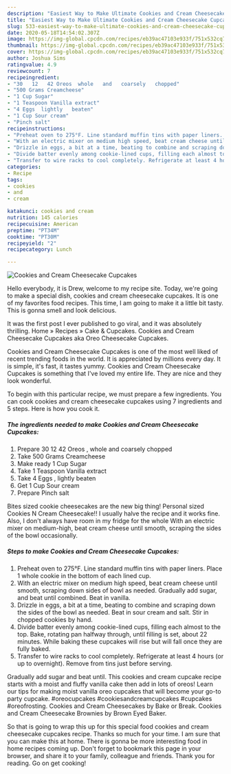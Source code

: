 ```yaml
---
description: "Easiest Way to Make Ultimate Cookies and Cream Cheesecake Cupcakes"
title: "Easiest Way to Make Ultimate Cookies and Cream Cheesecake Cupcakes"
slug: 533-easiest-way-to-make-ultimate-cookies-and-cream-cheesecake-cupcakes
date: 2020-05-18T14:54:02.307Z
image: https://img-global.cpcdn.com/recipes/eb39ac47103e933f/751x532cq70/cookies-and-cream-cheesecake-cupcakes-recipe-main-photo.jpg
thumbnail: https://img-global.cpcdn.com/recipes/eb39ac47103e933f/751x532cq70/cookies-and-cream-cheesecake-cupcakes-recipe-main-photo.jpg
cover: https://img-global.cpcdn.com/recipes/eb39ac47103e933f/751x532cq70/cookies-and-cream-cheesecake-cupcakes-recipe-main-photo.jpg
author: Joshua Sims
ratingvalue: 4.9
reviewcount: 7
recipeingredient:
- "30   12   42 Oreos  whole   and   coarsely   chopped"
- "500 Grams Creamcheese"
- "1 Cup Sugar"
- "1 Teaspoon Vanilla extract"
- "4 Eggs  lightly   beaten"
- "1 Cup Sour cream"
- "Pinch salt"
recipeinstructions:
- "Preheat oven to 275°F. Line standard muffin tins with paper liners. Place 1 whole cookie in the bottom of each lined cup."
- "With an electric mixer on medium high speed, beat cream cheese until smooth, scraping down sides of bowl as needed. Gradually add sugar, and beat until combined. Beat in vanilla."
- "Drizzle in eggs, a bit at a time, beating to combine and scraping down the sides of the bowl as needed. Beat in sour cream and salt. Stir in chopped cookies by hand."
- "Divide batter evenly among cookie-lined cups, filling each almost to the top. Bake, rotating pan halfway through, until filling is set, about 22 minutes. While baking these cupcakes will rise but will fall once they are fully baked."
- "Transfer to wire racks to cool completely. Refrigerate at least 4 hours (or up to overnight). Remove from tins just before serving."
categories:
- Recipe
tags:
- cookies
- and
- cream

katakunci: cookies and cream 
nutrition: 145 calories
recipecuisine: American
preptime: "PT34M"
cooktime: "PT30M"
recipeyield: "2"
recipecategory: Lunch

---
```



![Cookies and Cream Cheesecake Cupcakes](https://img-global.cpcdn.com/recipes/eb39ac47103e933f/751x532cq70/cookies-and-cream-cheesecake-cupcakes-recipe-main-photo.jpg)

Hello everybody, it is Drew, welcome to my recipe site. Today, we're going to make a special dish, cookies and cream cheesecake cupcakes. It is one of my favorites food recipes. This time, I am going to make it a little bit tasty. This is gonna smell and look delicious.

It was the first post I ever published to go viral, and it was absolutely thrilling. Home » Recipes » Cake &amp; Cupcakes. Cookies and Cream Cheesecake Cupcakes aka Oreo Cheesecake Cupcakes.

Cookies and Cream Cheesecake Cupcakes is one of the most well liked of recent trending foods in the world. It is appreciated by millions every day. It is simple, it's fast, it tastes yummy. Cookies and Cream Cheesecake Cupcakes is something that I've loved my entire life. They are nice and they look wonderful.


To begin with this particular recipe, we must prepare a few ingredients. You can cook cookies and cream cheesecake cupcakes using 7 ingredients and 5 steps. Here is how you cook it.

<!--inarticleads1-->

##### The ingredients needed to make Cookies and Cream Cheesecake Cupcakes:

1. Prepare 30   12   42 Oreos , whole   and   coarsely   chopped
1. Take 500 Grams Creamcheese
1. Make ready 1 Cup Sugar
1. Take 1 Teaspoon Vanilla extract
1. Take 4 Eggs , lightly   beaten
1. Get 1 Cup Sour cream
1. Prepare Pinch salt


Bites sized cookie cheesecakes are the new big thing! Personal sized Cookies N Cream Cheesecake!! I usually halve the recipe and it works fine. Also, I don&#39;t always have room in my fridge for the whole With an electric mixer on medium-high, beat cream cheese until smooth, scraping the sides of the bowl occasionally. 

<!--inarticleads2-->

##### Steps to make Cookies and Cream Cheesecake Cupcakes:

1. Preheat oven to 275°F. Line standard muffin tins with paper liners. Place 1 whole cookie in the bottom of each lined cup.
1. With an electric mixer on medium high speed, beat cream cheese until smooth, scraping down sides of bowl as needed. Gradually add sugar, and beat until combined. Beat in vanilla.
1. Drizzle in eggs, a bit at a time, beating to combine and scraping down the sides of the bowl as needed. Beat in sour cream and salt. Stir in chopped cookies by hand.
1. Divide batter evenly among cookie-lined cups, filling each almost to the top. Bake, rotating pan halfway through, until filling is set, about 22 minutes. While baking these cupcakes will rise but will fall once they are fully baked.
1. Transfer to wire racks to cool completely. Refrigerate at least 4 hours (or up to overnight). Remove from tins just before serving.


Gradually add sugar and beat until. This cookies and cream cupcake recipe starts with a moist and fluffy vanilla cake then add in lots of oreos! Learn our tips for making moist vanilla oreo cupcakes that will become your go-to party cupcake. #oreocupcakes #cookiesandcreamcupcakes #cupcakes #oreofrosting. Cookies and Cream Cheesecakes by Bake or Break. Cookies and Cream Cheesecake Brownies by Brown Eyed Baker. 

So that is going to wrap this up for this special food cookies and cream cheesecake cupcakes recipe. Thanks so much for your time. I am sure that you can make this at home. There is gonna be more interesting food in home recipes coming up. Don't forget to bookmark this page in your browser, and share it to your family, colleague and friends. Thank you for reading. Go on get cooking!
